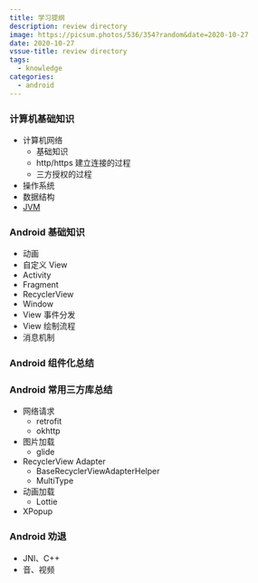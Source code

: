 ```yaml
---
title: 学习提纲
description: review directory
image: https://picsum.photos/536/354?random&date=2020-10-27
date: 2020-10-27
vssue-title: review directory
tags:
  - knowledge
categories:
  - android
---
```


### 计算机基础知识

- 计算机网络
	- 基础知识
	- http/https 建立连接的过程
	- 三方授权的过程
- 操作系统
- 数据结构
- [JVM](https://www.zakli.cn/android/jvm.html)

### Android 基础知识
- 动画
- 自定义 View
- Activity
- Fragment
- RecyclerView
- Window
- View 事件分发
- View 绘制流程
- 消息机制

### Android 组件化总结

### Android 常用三方库总结
- 网络请求
	- retrofit
	- okhttp
- 图片加载
	- glide
- RecyclerView Adapter
  - BaseRecyclerViewAdapterHelper
  - MultiType
- 动画加载
	- Lottie
- XPopup

### Android 劝退
- JNI、C++
- 音、视频